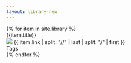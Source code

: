```yaml
---
layout: library-new
---
```


<!--Table-->
<div class="w-100 center flex flex-wrap">
<div class="mw8 w-100 center">
{% for item in site.library %}
<div class="pv2 mv2 w-100 br1 bg-newmba-offwhite flex item" data-item-title="{{item.title}}" data-item-source="{{item.link}}">
<div class="w-40 b">{{item.title}}</div>
<div class="w-30 b"><div class="flex"><img class="mr2 v-mid br-100 ba b--newmba-green" src="https://www.google.com/s2/favicons?domain={{page.link}}"> <span class="black-70 i">{{ item.link | split: "//" | last | split: "/" | first }}</span></div></div>
<div class="w-10"></div>
<div class="w-20">Tags</div>
</div>
{% endfor %}
</div>
</div>